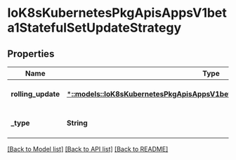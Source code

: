 # IoK8sKubernetesPkgApisAppsV1beta1StatefulSetUpdateStrategy

## Properties
Name | Type | Description | Notes
------------ | ------------- | ------------- | -------------
**rolling_update** | [***::models::IoK8sKubernetesPkgApisAppsV1beta1RollingUpdateStatefulSetStrategy**](io.k8s.kubernetes.pkg.apis.apps.v1beta1.RollingUpdateStatefulSetStrategy.md) | RollingUpdate is used to communicate parameters when Type is RollingUpdateStatefulSetStrategyType. | [optional] [default to null]
**_type** | **String** | Type indicates the type of the StatefulSetUpdateStrategy. | [optional] [default to null]

[[Back to Model list]](../README.md#documentation-for-models) [[Back to API list]](../README.md#documentation-for-api-endpoints) [[Back to README]](../README.md)


